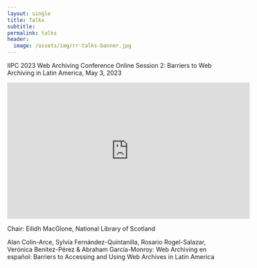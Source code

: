 ```yaml
---
layout: single
title: Talks
subtitle:
permalink: talks 
header:
  image: /assets/img/rr-talks-banner.jpg
---
```


IIPC 2023 Web Archiving Conference Online Session 2: Barriers to Web Archiving in Latin America, May 3, 2023
<iframe width="560" height="315" src="https://www.youtube.com/embed/videoseries?si=fcGDWz7nhTb-G9H1&amp;list=PLLDz9GYV7-migzwUAS3CAOi-Luy4swu55" title="YouTube video player" frameborder="0" allow="accelerometer; autoplay; clipboard-write; encrypted-media; gyroscope; picture-in-picture; web-share" allowfullscreen></iframe>

Chair: Eilidh MacGlone, National Library of Scotland

Alan Colin-Arce, Sylvia Fernández-Quintanilla, Rosario Rogel-Salazar, Verónica Benítez-Pérez & Abraham García-Monroy: Web Archiving en español: Barriers to Accessing and Using Web Archives in Latin America



